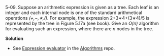 5-09. Suppose an arithmetic expression is given as a tree. Each leaf is an integer and each internal node is one of the standard 
arithmetical operations *(+,−,∗,/)*. For example, the expression 2+3∗4+(3∗4)/5 is represented by the tree in Figure 5.17a (see book).
Give an *O(n)* algorithm for evaluating such an expression, where there are *n* nodes in the tree.

**Solution**

* See [Expression evaluator](https://github.com/abdulapopoola/Algorithms/blob/master/JavaScript/src/Graphs/arithmeticTreeEvaluator.js)  in the [Algorithms](https://github.com/abdulapopoola/Algorithms) repo.